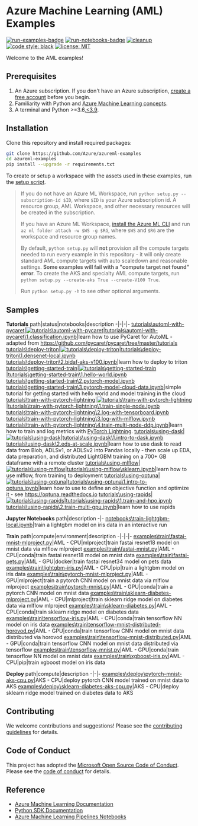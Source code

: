 # Azure Machine Learning (AML) Examples

[![run-examples-badge](https://github.com/Azure/azureml-examples/workflows/run-examples/badge.svg)](https://github.com/Azure/azureml-examples/actions?query=workflow%3Arun-examples)
[![run-notebooks-badge](https://github.com/Azure/azureml-examples/workflows/run-notebooks/badge.svg)](https://github.com/Azure/azureml-examples/actions?query=workflow%3Arun-notebooks)
[![cleanup](https://github.com/Azure/azureml-examples/workflows/cleanup/badge.svg)](https://github.com/Azure/azureml-examples/actions?query=workflow%3Acleanup)
[![code style: black](https://img.shields.io/badge/code%20style-black-000000.svg)](https://github.com/psf/black)
[![license: MIT](https://img.shields.io/badge/License-MIT-purple.svg)](LICENSE)

Welcome to the AML examples!

## Prerequisites

1. An Azure subscription. If you don't have an Azure subscription, [create a free account](https://aka.ms/AMLFree) before you begin.
2. Familiarity with Python and [Azure Machine Learning concepts](https://docs.microsoft.com/en-us/azure/machine-learning/concept-azure-machine-learning-architecture).
3. A terminal and Python >=3.6,[\<3.9](https://pypi.org/project/azureml-core).

## Installation

Clone this repository and install required packages:

```sh
git clone https://github.com/Azure/azureml-examples
cd azureml-examples
pip install --upgrade -r requirements.txt
```

To create or setup a workspace with the assets used in these examples, run the [setup script](setup.py).

> If you do not have an Azure ML Workspace, run `python setup.py --subscription-id $ID`, where `$ID` is your Azure subscription id. A resource group, AML Workspace, and other necessary resources will be created in the subscription. 
>
> If you have an Azure ML Workspace, [install the Azure ML CLI](https://docs.microsoft.com/azure/machine-learning/reference-azure-machine-learning-cli) and run `az ml folder attach -w $WS -g $RG`, where `$WS` and `$RG` are the workspace and resource group names.
>
> By default, `python setup.py` will **not** provision all the compute targets needed to run every example in this repository - it will only create standard AML compute targets with auto scaledown and reasonable settings. **Some examples will fail with a "compute target not found" error**. To create the AKS and specialty AML compute targets, run `python setup.py --create-aks True --create-V100 True`.
>
> Run `python setup.py -h` to see other optional arguments.

## Samples

**Tutorials**
path|status|notebooks|description
-|-|-|-
[tutorials\automl-with-pycaret](tutorials\automl-with-pycaret)|[![tutorials\automl-with-pycaret](https://github.com/Azure/azureml-examples/workflows/run-tutorial-twp/badge.svg)](https://github.com/Azure/azureml-examples/actions?query=workflow%3Arun-tutorial-twp)|[tutorials\automl-with-pycaret\1.classification.ipynb](tutorials\automl-with-pycaret/tutorials\automl-with-pycaret\1.classification.ipynb)|learn how to use PyCaret for AutoML - adapted from https://github.com/pycaret/pycaret/tree/master/tutorials
[tutorials\deploy-triton](tutorials\deploy-triton)|[![tutorials\deploy-triton](https://github.com/Azure/azureml-examples/workflows/run-tutorial-tt/badge.svg)](https://github.com/Azure/azureml-examples/actions?query=workflow%3Arun-tutorial-tt)|[tutorials\deploy-triton\1.densenet-local.ipynb](tutorials\deploy-triton/tutorials\deploy-triton\1.densenet-local.ipynb)<br>[tutorials\deploy-triton\2.bidaf-aks-v100.ipynb](tutorials\deploy-triton/tutorials\deploy-triton\2.bidaf-aks-v100.ipynb)|learn how to deploy to triton
[tutorials\getting-started-train](tutorials\getting-started-train)|[![tutorials\getting-started-train](https://github.com/Azure/azureml-examples/workflows/run-tutorial-tst/badge.svg)](https://github.com/Azure/azureml-examples/actions?query=workflow%3Arun-tutorial-tst)|[tutorials\getting-started-train\1.hello-world.ipynb](tutorials\getting-started-train/tutorials\getting-started-train\1.hello-world.ipynb)<br>[tutorials\getting-started-train\2.pytorch-model.ipynb](tutorials\getting-started-train/tutorials\getting-started-train\2.pytorch-model.ipynb)<br>[tutorials\getting-started-train\3.pytorch-model-cloud-data.ipynb](tutorials\getting-started-train/tutorials\getting-started-train\3.pytorch-model-cloud-data.ipynb)|simple tutorial for getting started with hello world and model training in the cloud
[tutorials\train-with-pytorch-lightning](tutorials\train-with-pytorch-lightning)|[![tutorials\train-with-pytorch-lightning](https://github.com/Azure/azureml-examples/workflows/run-tutorial-twpl/badge.svg)](https://github.com/Azure/azureml-examples/actions?query=workflow%3Arun-tutorial-twpl)|[tutorials\train-with-pytorch-lightning\1.train-single-node.ipynb](tutorials\train-with-pytorch-lightning/tutorials\train-with-pytorch-lightning\1.train-single-node.ipynb)<br>[tutorials\train-with-pytorch-lightning\2.log-with-tensorboard.ipynb](tutorials\train-with-pytorch-lightning/tutorials\train-with-pytorch-lightning\2.log-with-tensorboard.ipynb)<br>[tutorials\train-with-pytorch-lightning\3.log-with-mlflow.ipynb](tutorials\train-with-pytorch-lightning/tutorials\train-with-pytorch-lightning\3.log-with-mlflow.ipynb)<br>[tutorials\train-with-pytorch-lightning\4.train-multi-node-ddp.ipynb](tutorials\train-with-pytorch-lightning/tutorials\train-with-pytorch-lightning\4.train-multi-node-ddp.ipynb)|learn how to train and log metrics with [PyTorch Lightning](https://github.com/PyTorchLightning/pytorch-lightning).
[tutorials\using-dask](tutorials\using-dask)|[![tutorials\using-dask](https://github.com/Azure/azureml-examples/workflows/run-tutorial-td/badge.svg)](https://github.com/Azure/azureml-examples/actions?query=workflow%3Arun-tutorial-td)|[tutorials\using-dask\1.intro-to-dask.ipynb](tutorials\using-dask/tutorials\using-dask\1.intro-to-dask.ipynb)<br>[tutorials\using-dask\2.eds-at-scale.ipynb](tutorials\using-dask/tutorials\using-dask\2.eds-at-scale.ipynb)|learn how to use dask to read data from Blob, ADLSv1, or ADLSv2 into Pandas locally - then scale up EDA, data preparation, and distributed LightGBM training on a 700+ GB dataframe with a remote cluster
[tutorials\using-mlflow](tutorials\using-mlflow)|[![tutorials\using-mlflow](https://github.com/Azure/azureml-examples/workflows/run-tutorial-tm/badge.svg)](https://github.com/Azure/azureml-examples/actions?query=workflow%3Arun-tutorial-tm)|[tutorials\using-mlflow\sklearn.ipynb](tutorials\using-mlflow/tutorials\using-mlflow\sklearn.ipynb)|learn how to use mlflow, from training to deployment
[tutorials\using-optuna](tutorials\using-optuna)|[![tutorials\using-optuna](https://github.com/Azure/azureml-examples/workflows/run-tutorial-to/badge.svg)](https://github.com/Azure/azureml-examples/actions?query=workflow%3Arun-tutorial-to)|[tutorials\using-optuna\1.intro-to-optuna.ipynb](tutorials\using-optuna/tutorials\using-optuna\1.intro-to-optuna.ipynb)|learn how to use to define an objective function and optimize it - see https://optuna.readthedocs.io
[tutorials\using-rapids](tutorials\using-rapids)|[![tutorials\using-rapids](https://github.com/Azure/azureml-examples/workflows/run-tutorial-tr/badge.svg)](https://github.com/Azure/azureml-examples/actions?query=workflow%3Arun-tutorial-tr)|[tutorials\using-rapids\1.train-and-hpo.ipynb](tutorials\using-rapids/tutorials\using-rapids\1.train-and-hpo.ipynb)<br>[tutorials\using-rapids\2.train-multi-gpu.ipynb](tutorials\using-rapids/tutorials\using-rapids\2.train-multi-gpu.ipynb)|learn how to use rapids

**Jupyter Notebooks**
path|description
-|-
[notebooks\train-lightgbm-local.ipynb](notebooks\train-lightgbm-local.ipynb)|train a lightgbm model on iris data in an interactive run

**Train**
path|compute|environment|description
-|-|-|-
[examples\train\fastai-mnist-mlproject.py](examples\train\fastai-mnist-mlproject.py)|AML - CPU|mlproject|train fastai resnet18 model on mnist data via mlflow mlproject
[examples\train\fastai-mnist.py](examples\train\fastai-mnist.py)|AML - CPU|conda|train fastai resnet18 model on mnist data
[examples\train\fastai-pets.py](examples\train\fastai-pets.py)|AML - GPU|docker|train fastai resnet34 model on pets data
[examples\train\lightgbm-iris.py](examples\train\lightgbm-iris.py)|AML - CPU|pip|train a lightgbm model on iris data
[examples\train\pytorch-mnist-mlproject.py](examples\train\pytorch-mnist-mlproject.py)|AML - GPU|mlproject|train a pytorch CNN model on mnist data via mlflow mlproject
[examples\train\pytorch-mnist.py](examples\train\pytorch-mnist.py)|AML - GPU|conda|train a pytorch CNN model on mnist data
[examples\train\sklearn-diabetes-mlproject.py](examples\train\sklearn-diabetes-mlproject.py)|AML - CPU|mlproject|train sklearn ridge model on diabetes data via mlflow mlproject
[examples\train\sklearn-diabetes.py](examples\train\sklearn-diabetes.py)|AML - CPU|conda|train sklearn ridge model on diabetes data
[examples\train\tensorflow-iris.py](examples\train\tensorflow-iris.py)|AML - CPU|conda|train tensorflow NN model on iris data
[examples\train\tensorflow-mnist-distributed-horovod.py](examples\train\tensorflow-mnist-distributed-horovod.py)|AML - GPU|conda|train tensorflow CNN model on mnist data distributed via horovod
[examples\train\tensorflow-mnist-distributed.py](examples\train\tensorflow-mnist-distributed.py)|AML - GPU|conda|train tensorflow CNN model on mnist data distributed via tensorflow
[examples\train\tensorflow-mnist.py](examples\train\tensorflow-mnist.py)|AML - GPU|conda|train tensorflow NN model on mnist data
[examples\train\xgboost-iris.py](examples\train\xgboost-iris.py)|AML - CPU|pip|train xgboost model on iris data

**Deploy**
path|compute|description
-|-|-
[examples\deploy\pytorch-mnist-aks-cpu.py](examples\deploy\pytorch-mnist-aks-cpu.py)|AKS - CPU|deploy pytorch CNN model trained on mnist data to AKS
[examples\deploy\sklearn-diabetes-aks-cpu.py](examples\deploy\sklearn-diabetes-aks-cpu.py)|AKS - CPU|deploy sklearn ridge model trained on diabetes data to AKS

## Contributing

We welcome contributions and suggestions! Please see the [contributing guidelines](CONTRIBUTING.md) for details.

## Code of Conduct 

This project has adopted the [Microsoft Open Source Code of Conduct](https://opensource.microsoft.com/codeofconduct/). Please see the [code of conduct](CODE_OF_CONDUCT.md) for details. 

## Reference

- [Azure Machine Learning Documentation](https://docs.microsoft.com/azure/machine-learning)
- [Python SDK Documentation](https://docs.microsoft.com/python/api/overview/azure/ml/?view=azure-ml-py)
- [Azure Machine Learning Pipelines Notebooks](https://github.com/Azure/MachineLearningNotebooks/tree/master/how-to-use-azureml/machine-learning-pipelines)